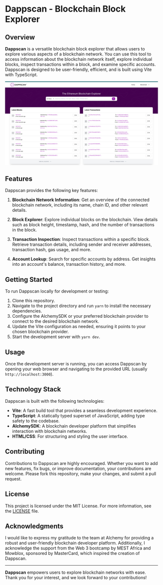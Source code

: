 # Dappscan - Blockchain Block Explorer

## Overview

**Dappscan** is a versatile blockchain block explorer that allows users to explore various aspects of a blockchain network. You can use this tool to access information about the blockchain network itself, explore individual blocks, inspect transactions within a block, and examine specific accounts. Dappscan is designed to be user-friendly, efficient, and is built using Vite with TypeScript.

![Dappscan Screenshot](public/dappscan-screenshot.png)

## Features

Dappscan provides the following key features:

1. **Blockchain Network Information**: Get an overview of the connected blockchain network, including its name, chain ID, and other relevant details.

2. **Block Explorer**: Explore individual blocks on the blockchain. View details such as block height, timestamp, hash, and the number of transactions in the block.

3. **Transaction Inspection**: Inspect transactions within a specific block. Retrieve transaction details, including sender and receiver addresses, transaction hash, gas usage, and more.

4. **Account Lookup**: Search for specific accounts by address. Get insights into an account's balance, transaction history, and more.

## Getting Started

To run Dappscan locally for development or testing:

1. Clone this repository.
2. Navigate to the project directory and run `yarn` to install the necessary dependencies.
3. Configure the AlchemySDK or your preferred blockchain provider to connect to the desired blockchain network.
4. Update the Vite configuration as needed, ensuring it points to your chosen blockchain provider.
5. Start the development server with `yarn dev`.

## Usage

Once the development server is running, you can access Dappscan by opening your web browser and navigating to the provided URL (usually `http://localhost:3000`).

## Technology Stack

Dappscan is built with the following technologies:

- **Vite**: A fast build tool that provides a seamless development experience.
- **TypeScript**: A statically typed superset of JavaScript, adding type safety to the codebase.
- **AlchemySDK**: A blockchain developer platform that simplifies interaction with blockchain networks.
- **HTML/CSS**: For structuring and styling the user interface.

## Contributing

Contributions to Dappscan are highly encouraged. Whether you want to add new features, fix bugs, or improve documentation, your contributions are welcome. Please fork this repository, make your changes, and submit a pull request.

## License

This project is licensed under the MIT License. For more information, see the [LICENSE](LICENSE) file.

## Acknowledgments

I would like to express my gratitude to the team at Alchemy for providing a robust and user-friendly blockchain developer platform. Additionally, I acknowledge the support from the Web 3 bootcamp by MEST Africa and Mowblox, sponsored by MasterCard, which inspired the creation of Dappscan.

---

**Dappscan** empowers users to explore blockchain networks with ease. Thank you for your interest, and we look forward to your contributions!
